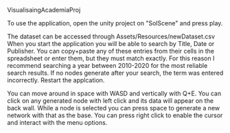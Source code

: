 VisualisaingAcademiaProj

To use the application, open the unity project on "SolScene" and press play.

The dataset can be accessed through Assets/Resources/newDataset.csv
When you start the application you will be able to search by Title, Date or Publisher. You can copy+paste any of these entries from their cells
in the spreadsheet or enter them, but they must match exactly.
For this reason I recommend searching a year between 2010-2020 for the most reliable search results.
If no nodes generate after your search, the term was entered incorrectly. Restart the applcation.

You can move around in space with WASD and vertically with Q+E.
You can click on any generated node with left click and its data will appear on the back wall.
While a node is selected you can press space to generate a new network with that as the base.
You can press right click to enable the cursor and interact with the menu options.
